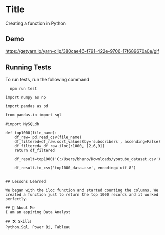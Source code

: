 
# Title

Creating a function in Python

## Demo

https://getyarn.io/yarn-clip/380cae46-f791-422e-9706-17f689670a0e/gif

## Running Tests

To run tests, run the following command

```bash
  npm run test
```


```
import numpy as np

import pandas as pd

from pandas.io import sql

#import MySQLdb

def top1000(file_name): 
    df_raw= pd.read_csv(file_name)
    df_filtered=df_raw.sort_values(by='subscribers', ascending=False)
    df_filtered= df_raw.iloc[:1000, [2,6,9]]
    return df_filtered

    df_result=top1000('C:/Users/bhano/Downloads/youtube_dataset.csv')

    df_result.to_csv('top1000_data.csv', encoding='utf-8')
    

## Lessons Learned

We began with the iloc function and started counting the columns. We created a function just to return the top 1000 records and it worked perfectly.

## 🚀 About Me
I am an aspiring Data Analyst

## 🛠 Skills
Python,Sql, Power Bi, Tableau

